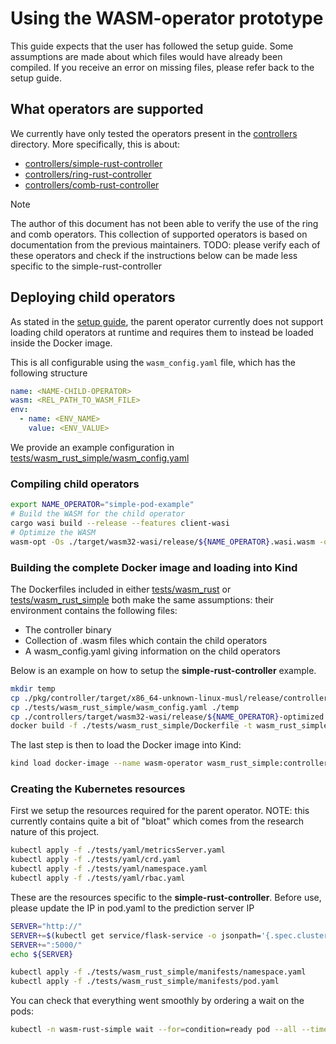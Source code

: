 # Using the WASM-operator prototype

This guide expects that the user has followed the setup guide.
Some assumptions are made about which files would have already been compiled.
If you receive an error on missing files, please refer back to the setup guide.

## What operators are supported

We currently have only tested the operators present in the [controllers](../controllers/) directory.
More specifically, this is about:

- [controllers/simple-rust-controller](../controllers/simple-rust-controller/)
- [controllers/ring-rust-controller](../controllers/ring-rust-controller/)
- [controllers/comb-rust-controller](../controllers/comb-rust-controller/)

> [!NOTE]
> The author of this document has not been able to verify the use of the ring and comb operators. This collection of supported operators is based on documentation from the previous maintainers.
> TODO: please verify each of these operators and check if the instructions below can be made less specific to the simple-rust-controller

## Deploying child operators

As stated in the [setup guide](./setup.md), the parent operator currently does not support loading child operators at runtime and requires them to instead be loaded inside the Docker image.

This is all configurable using the `wasm_config.yaml` file,
which has the following structure

```yaml
name: <NAME-CHILD-OPERATOR>
wasm: <REL_PATH_TO_WASM_FILE>
env:
  - name: <ENV_NAME>
    value: <ENV_VALUE>
```

We provide an example configuration in [tests/wasm_rust_simple/wasm_config.yaml](../tests/wasm_rust_simple/wasm_config.yaml)

### Compiling child operators

```sh
export NAME_OPERATOR="simple-pod-example"
# Build the WASM for the child operator
cargo wasi build --release --features client-wasi
# Optimize the WASM
wasm-opt -Os ./target/wasm32-wasi/release/${NAME_OPERATOR}.wasi.wasm -o ./target/wasm32-wasi/release/${NAME_OPERATOR}-optimized.wasi.wasm
```

### Building the complete Docker image and loading into Kind

The Dockerfiles included in either [tests/wasm_rust](../tests/wasm_rust/Dockerfile) or [tests/wasm_rust_simple](../tests/wasm_rust_simple/Dockerfile) both make the same assumptions: their environment contains the following files:

- The controller binary
- Collection of .wasm files which contain the child operators
- A wasm_config.yaml giving information on the child operators

Below is an example on how to setup the **simple-rust-controller** example.

```sh
mkdir temp
cp ./pkg/controller/target/x86_64-unknown-linux-musl/release/controller ./temp
cp ./tests/wasm_rust_simple/wasm_config.yaml ./temp
cp ./controllers/target/wasm32-wasi/release/${NAME_OPERATOR}-optimized.wasi.wasm ./temp
docker build -f ./tests/wasm_rust_simple/Dockerfile -t wasm_rust_simple:controller ./temp
```

The last step is then to load the Docker image into Kind:

```sh
kind load docker-image --name wasm-operator wasm_rust_simple:controller
```

### Creating the Kubernetes resources

First we setup the resources required for the parent operator.
NOTE: this currently contains quite a bit of "bloat" which comes from the research nature of this project.

```sh
kubectl apply -f ./tests/yaml/metricsServer.yaml
kubectl apply -f ./tests/yaml/crd.yaml
kubectl apply -f ./tests/yaml/namespace.yaml
kubectl apply -f ./tests/yaml/rbac.yaml
```

These are the resources specific to the **simple-rust-controller**.
Before use, please update the IP in pod.yaml to the prediction server IP

```sh
SERVER="http://"
SERVER+=$(kubectl get service/flask-service -o jsonpath='{.spec.clusterIP}')
SERVER+=":5000/"
echo ${SERVER}
```

```sh
kubectl apply -f ./tests/wasm_rust_simple/manifests/namespace.yaml
kubectl apply -f ./tests/wasm_rust_simple/manifests/pod.yaml
```

You can check that everything went smoothly by ordering a wait on the pods:

```sh
kubectl -n wasm-rust-simple wait --for=condition=ready pod --all --timeout=3000s
```
